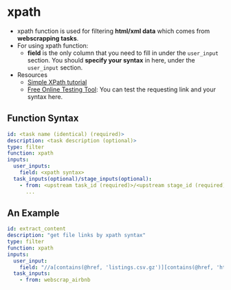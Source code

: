 # xpath 
- xpath function is used for filtering **html/xml data** which comes from **webscrapping tasks**.
- For using xpath function:
  - **field** is the only column that you need to fill in under the `user_input` section. You should **specify your syntax** in here, under the `user_input` section.
- Resources
  - [Simple XPath tutorial](https://www.w3schools.com/xml/xpath_syntax.asp)
  - [Free Online Testing Tool](https://www.toolnb.com/tools/xpath.html): You can test the requesting link and your syntax here.


## Function Syntax
```yml
id: <task name (identical) (required)>
description: <task description (optional)>
type: filter 
function: xpath 
inputs:
  user_inputs:
    field: <xpath syntax>
  task_inputs(optional)/stage_inputs(optional):
    - from: <upstream task_id (required)>/<upstream stage_id (required)>
      ...
```

## An Example
```yml 
id: extract_content
description: "get file links by xpath syntax"
type: filter
function: xpath
inputs:
  user_input:
    field: "//a[contains(@href, 'listings.csv.gz')][contains(@href, 'http')][contains(@href, 'united-kingdom')]/@href"
  task_inputs:
    - from: webscrap_airbnb
```
